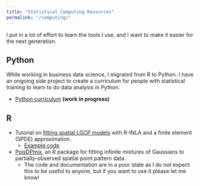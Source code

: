 ```yaml
---
title: "Statistical Computing Resources"
permalink: "/computing/"
---
```



I put in a lot of effort to learn the tools I use, and I want to make it
easier for the next generation.


## Python

While working in business data science, I migrated from R to Python. I have an
ongoing side project to create a curriculum for people with statistical
training to learn to do data analysis in Python.

- [Python curriculum](https://kflagg.gitbook.io/pythonds/) **(work in progress)**

<!-- python envs, typing, deployment -->


## R

- Tutorial on [fitting spatial LGCP models](https://doi.org/10.1080/02664763.2021.2023116)
  with R-INLA and a finite element (SPDE) approximation.
  - [Example code](https://github.com/kflagg/jas-inla-review)
- [PoisDPmix](https://github.com/kflagg/poisDPmix), an R package for fitting
  infinite mixtures of Gaussians to partially-observed spatial point pattern
  data.
  - The code and documentation are in a poor state as I do not expect this to
    be useful to anyone, but if you want to use it please let me know!

